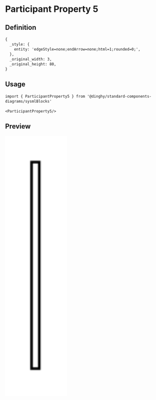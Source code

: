 # Participant Property 5

## Definition

```
{
  _style: { 
    entity: 'edgeStyle=none;endArrow=none;html=1;rounded=0;',
  },
  _original_width: 3,
  _original_height: 80,
}
```

## Usage

```
import { ParticipantProperty5 } from '@dinghy/standard-components-diagrams/sysmlBlocks'

<ParticipantProperty5/>
```

## Preview

<img src="./participant-property-5.png" width="200"/>
